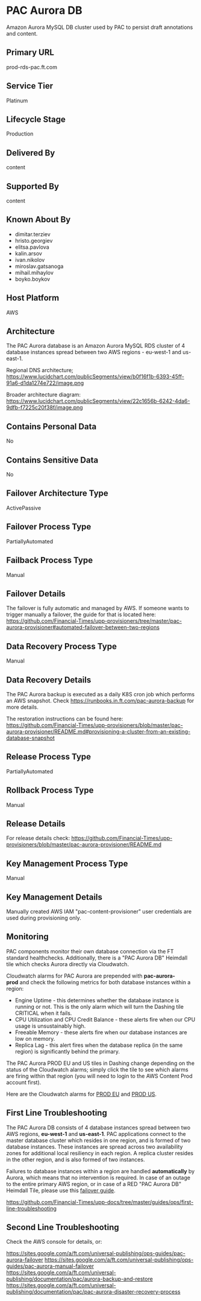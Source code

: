 # PAC Aurora DB

Amazon Aurora MySQL DB cluster used by PAC to persist draft annotations and content.

## Primary URL

prod-rds-pac.ft.com

## Service Tier

Platinum

## Lifecycle Stage

Production

## Delivered By

content

## Supported By

content

## Known About By

- dimitar.terziev
- hristo.georgiev
- elitsa.pavlova
- kalin.arsov
- ivan.nikolov
- miroslav.gatsanoga
- mihail.mihaylov
- boyko.boykov

## Host Platform

AWS

## Architecture

The PAC Aurora database is an Amazon Aurora MySQL RDS cluster of 4 database instances spread between two AWS regions - eu-west-1 and us-east-1.

Regional DNS architecture;
https://www.lucidchart.com/publicSegments/view/b0f16f1b-6393-45ff-91a6-d1da1274e722/image.png

Broader architecture diagram:
https://www.lucidchart.com/publicSegments/view/22c1656b-6242-4da6-9dfb-f7225c20f38f/image.png

## Contains Personal Data

No

## Contains Sensitive Data

No

## Failover Architecture Type

ActivePassive

## Failover Process Type

PartiallyAutomated

## Failback Process Type

Manual

## Failover Details

The failover is fully automatic and managed by AWS.
If someone wants to trigger manually a failover, the guide for that is located here:
https://github.com/Financial-Times/upp-provisioners/tree/master/pac-aurora-provisioner#automated-failover-between-two-regions

## Data Recovery Process Type

Manual

## Data Recovery Details

The PAC Aurora backup is executed as a daily K8S cron job which performs an AWS snapshot.
Check https://runbooks.in.ft.com/pac-aurora-backup for more details.

The restoration instructions can be found here:
https://github.com/Financial-Times/upp-provisioners/blob/master/pac-aurora-provisioner/README.md#provisioning-a-cluster-from-an-existing-database-snapshot

## Release Process Type

PartiallyAutomated

## Rollback Process Type

Manual

## Release Details

For release details check:
https://github.com/Financial-Times/upp-provisioners/blob/master/pac-aurora-provisioner/README.md

## Key Management Process Type

Manual

## Key Management Details

Manually created AWS IAM "pac-content-provisioner" user credentials are used during provisioning only.

## Monitoring

<div>
    <p>PAC components monitor their own database connection via the FT standard healthchecks. Additionally, there is a "PAC Aurora DB" Heimdall tile which checks Aurora directly via Cloudwatch.</p>
    <p>Cloudwatch alarms for PAC Aurora are prepended with <b>pac-aurora-prod</b>&nbsp;and check the following metrics for both database instances within a region:</p>
    <ul>
        <li>Engine Uptime - this determines whether the database instance is running or not. This is the only alarm which will turn the Dashing tile CRITICAL when it fails.</li>
        <li>CPU Utilization and CPU Credit Balance - these alerts fire when our CPU usage is unsustainably high.</li>
        <li>Freeable Memory - these alerts fire when our database instances are low on memory.</li>
        <li>Replica Lag - this alert fires when the database replica (in the same region) is significantly behind the primary.</li>
    </ul>
    <p>The PAC Aurora PROD EU and US tiles in Dashing change depending on the status of the Cloudwatch alarms; simply click the tile to see which alarms are firing within that region (you will need to login to the AWS Content Prod account first).</p>
    <p>Here are the Cloudwatch alarms for <a href="https://eu-west-1.console.aws.amazon.com/cloudwatch/home?region=eu-west-1#alarmsV2:?~(search~'pac-aurora-prod~alarmStateFilter~'ALL~alarmTypeFilter~'ALL~currentPageIndex~'1)" target="_blank">PROD EU</a> and <a href="https://console.aws.amazon.com/cloudwatch/home?region=us-east-1#alarmsV2:?~(search~'pac-aurora-prod~alarmStateFilter~'ALL~alarmTypeFilter~'ALL~currentPageIndex~'1)" target="_blank">PROD US</a>.</p>
</div>

## First Line Troubleshooting

<div>
    <p>The PAC Aurora DB consists of 4 database instances spread between two AWS regions, <b>eu-west-1</b> and <b>us-east-1</b>. PAC applications connect to the master database cluster which resides in one region, and is formed of two database instances. These instances are spread across two availability zones for additional local resiliency in each region. A replica cluster resides in the other region, and is also formed of two instances.</p>
    <p>Failures to database instances within a region are handled <b>automatically</b> by Aurora, which means that no intervention is required. In case of an outage to the entire primary AWS region, or in case of a RED "PAC Aurora DB" Heimdall Tile, please use this <a href="https://sites.google.com/a/ft.com/universal-publishing/ops-guides/pac-aurora-failover" target="_blank">failover guide</a>.
    </p>
</div>

https://github.com/Financial-Times/upp-docs/tree/master/guides/ops/first-line-troubleshooting

## Second Line Troubleshooting

Check the AWS console for details, or:

https://sites.google.com/a/ft.com/universal-publishing/ops-guides/pac-aurora-failover
https://sites.google.com/a/ft.com/universal-publishing/ops-guides/pac-aurora-manual-failover
https://sites.google.com/a/ft.com/universal-publishing/documentation/pac/aurora-backup-and-restore
https://sites.google.com/a/ft.com/universal-publishing/documentation/pac/pac-aurora-disaster-recovery-process
